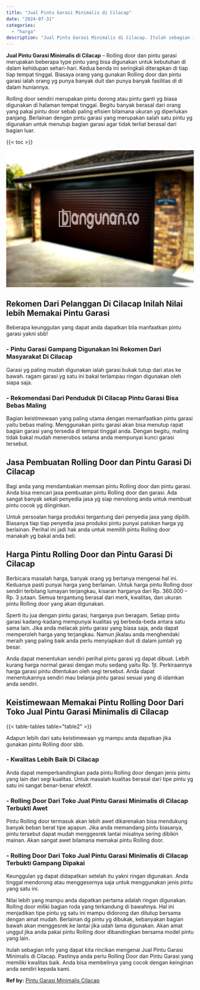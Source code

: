 ```yaml
---
title: "Jual Pintu Garasi Minimalis di Cilacap"
date: "2024-07-31"
categories: 
  - "harga"
description: "Jual Pintu Garasi Minimalis di Cilacap. Itulah sebagian info yang dapat kita rincikan mengenai Jual Pintu Garasi Minimalis di Cilacap. Pastinya anda perlu Ro..."
---
```


**Jual Pintu Garasi Minimalis di Cilacap** – Rolling door dan pintu garasi merupakan beberapa type pintu yang bisa digunakan untuk kebutuhan di dalam kehidupan sehari-hari. Kedua benda ini seringkali diterapkan di tiap tiap tempat tinggal. Biasaya orang yang gunakan Rolling door dan pintu garasi ialah orang yg punya banyak duit dan punya banyak fasilitas di di dalam huniannya.

Rolling door sendiri merupakan pintu dorong atau pintu ganti yg biasa digunakan di halaman tempat tinggal. Begitu banyak berasal dari orang yang pakai pintu door sebab paling efisien bilamana ukuran yg diperlukan panjang. Berlainan dengan pintu garasi yang merupakan salah satu pintu yg digunakan untuk menutup bagian garasi agar tidak terliat berasal dari bagian luar.

{{< toc >}}

![Jual Pintu Garasi Minimalis di Cilacap](/images/pintu-garasi-53.png)

## Rekomen Dari Pelanggan Di Cilacap Inilah Nilai lebih Memakai Pintu Garasi

Beberapa keunggulan yang dapat anda dapatkan bila manfaatkan pintu garasi yakni sbb!

### \- Pintu Garasi Gampang Digunakan Ini Rekomen Dari Masyarakat Di Cilacap

Garasi yg paling mudah digunakan ialah garasi bukak tutup dari atas ke bawah. ragam garasi yg satu ini bakal terlampau ringan digunakan oleh siapa saja.

### \- Rekomendasi Dari Penduduk Di Cilacap Pintu Garasi Bisa Bebas Maling

Bagian keistimewaan yang paling utama dengan memanfaatkan pintu garasi yaitu bebas maling. Menggunakan pintu garasi akan bisa menutup rapat bagian garasi yang tersedia di tempat tinggal anda. Dengan begitu, maling tidak bakal mudah menerobos selama anda mempunyai kunci garasi tersebut.

## Jasa Pembuatan Rolling Door dan Pintu Garasi Di Cilacap

Bagi anda yang mendambakan memsan pintu Rolling door dan pintu garasi. Anda bisa mencari jasa pembuatan pintu Rolling door dan garasi. Ada sangat banyak sekali penyedia jasa yg siap menolong anda untuk membuat pintu cocok yg diinginkan.

Untuk persoalan harga produksi tergantung dari penyedia jasa yang dipilih. Biasanya tiap tiap penyedia jasa produksi pintu punyai patokan harga yg berlainan. Perihal ini jadi hak anda untuk memilih pintu Rolling door manakah yg bakal anda beli.

## Harga Pintu Rolling Door dan Pintu Garasi Di Cilacap

Berbicara masalah harga, banyak orang yg bertanya mengenai hal ini. Keduanya pasti punyai harga yang berlainan. Untuk harga pintu Rolling door sendiri terbilang lumayan terjangkau, kisaran harganya dari Rp. 360.000 – Rp. 3 jutaan. Semua tergantung berasal dari merk, kwalitas, dan ukuran pintu Rolling door yang akan digunakan.

Sperti itu jua dengan pintu garasi, harganya pun beragam. Setiap pintu garasi kadang-kadang mempunyai kualitas yg berbeda-beda antara satu sama lain. Jika anda melacak pintu garasi yang biasa saja, anda dapat memperoleh harga yang terjangkau. Namun jikalau anda menghendaki meraih yang paling baik anda perlu menyiapkan duit di dalam jumlah yg besar.

Anda dapat menentukan sendiri perihal pintu garasi yg dapat dibuat. Lebih kurang harga normal garasi dengan mutu sedang yaitu Rp. 1jt. Perkiraannya harga garasi pintu ditentukan oleh segi tersebut. Anda dapat menentukannya sendiri mau belanja pintu garasi sesuai yang di idamkan anda sendiri.

## Keistimewaan Memakai Pintu Rolling Door Dari Toko Jual Pintu Garasi Minimalis di Cilacap

{{< table-tables table="table2" >}}

Adapun lebih dari satu keistimewaan yg mampu anda dapatkan jika gunakan pintu Rolling door sbb.

### \- Kwalitas Lebih Baik Di Cilacap

Anda dapat memperbandingkan pada pintu Rolling door dengan jenis pintu yang lain dari segi kualitas. Untuk masalah kualitas berasal dari tipe pintu yg satu ini sangat benar-benar efektif.

### \- Rolling Door Dari Toko Jual Pintu Garasi Minimalis di Cilacap Terbukti Awet

Pintu Rolling door termasuk akan lebih awet dikarenakan bisa mendukung banyak beban berat tipe apapun. Jika anda memandang pintu biasanya, pintu tersebut dapat mudah menggesrek lantai misalnya sering dibikin mainan. Akan sangat awet bilamana memakai pintu Rolling door.

### \- Rolling Door Dari Toko Jual Pintu Garasi Minimalis di Cilacap Terbukti Gampang Dipakai

Keunggulan yg dapat didapatkan setelah itu yakni ringan digunakan. Anda tinggal mendorong atau menggesernya saja untuk menggunakan jenis pintu yang satu ini.

Nilai lebih yang mampu anda dapatkan pertama adalah ringan digunakan. Rolling door miliki bagian roda yang terkandung di bawahnya. Hal ini menjadikan tipe pintu yg satu ini mampu didorong dan ditutup bersama dengan amat mudah. Berlainan dg pintu yg dibukak, kebanyakan bagian bawah akan menggesrek ke lantai jika udah lama digunakan. Akan amat unggul jika anda pakai pintu Rolling door dibandingkan bersama model pintu yang lain.

Itulah sebagian info yang dapat kita rincikan mengenai Jual Pintu Garasi Minimalis di Cilacap. Pastinya anda perlu Rolling Door dan Pintu Garasi yang memiliki kwalitas baik. Anda bisa membelinya yang cocok dengan keinginan anda sendiri kepada kami.

**Ref by:** [Pintu Garasi Minimalis Cilacap](https://id.wikipedia.org/wiki/Pintu)
